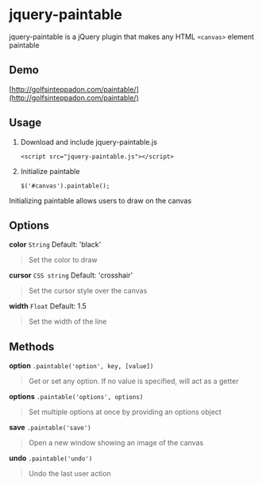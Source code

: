 jquery-paintable
=========
jquery-paintable is a jQuery plugin that makes any HTML `<canvas>` element paintable

Demo
----
[http://golfsinteppadon.com/paintable/](http://golfsinteppadon.com/paintable/)

Usage
-----

1. Download and include jquery-paintable.js

    `<script src="jquery-paintable.js"></script>`

2. Initialize paintable

    `$('#canvas').paintable();`

Initializing paintable allows users to draw on the canvas

Options
-------

**color** `String` Default: 'black'

> Set the color to draw

**cursor** `CSS string` Default: 'crosshair'

> Set the cursor style over the canvas

**width** `Float` Default: 1.5

> Set the width of the line

Methods
-------

**option** `.paintable('option', key, [value])`

> Get or set any option. If no value is specified, will act as a getter

**options** `.paintable('options', options)`

> Set multiple options at once by providing an options object

**save** `.paintable('save')`

> Open a new window showing an image of the canvas

**undo** `.paintable('undo')`

> Undo the last user action
